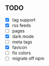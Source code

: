 ## TODO
- [x] tag support
- [x] rss feeds
- [ ] pages
- [x] dark mode
- [ ] meta tags
- [x] favicon
- [ ] fix colors
- [ ] migrate off npm
